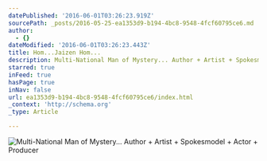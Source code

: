 ```yaml
---
datePublished: '2016-06-01T03:26:23.919Z'
sourcePath: _posts/2016-05-25-ea1353d9-b194-4bc8-9548-4fcf60795ce6.md
author:
  - {}
dateModified: '2016-06-01T03:26:23.443Z'
title: Hom...Jaizen Hom...
description: Multi-National Man of Mystery... Author + Artist + Spokesmodel + Actor + Producer
starred: true
inFeed: true
hasPage: true
inNav: false
url: ea1353d9-b194-4bc8-9548-4fcf60795ce6/index.html
_context: 'http://schema.org'
_type: Article

---
```

![Multi-National Man of Mystery... Author + Artist + Spokesmodel + Actor + Producer](https://the-grid-user-content.s3-us-west-2.amazonaws.com/68512221-6f69-49fc-a2ab-5fb2371877a3.jpg)